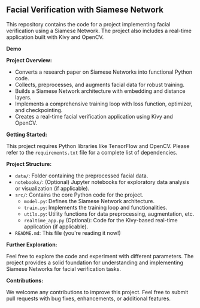 ## Facial Verification with Siamese Network

This repository contains the code for a project implementing facial verification using a Siamese Network. The project also includes a real-time application built with Kivy and OpenCV.

**Demo**



**Project Overview:**

* Converts a research paper on Siamese Networks into functional Python code.
* Collects, preprocesses, and augments facial data for robust training.
* Builds a Siamese Network architecture with embedding and distance layers.
* Implements a comprehensive training loop with loss function, optimizer, and checkpointing.
* Creates a real-time facial verification application using Kivy and OpenCV.

**Getting Started:**

This project requires Python libraries like TensorFlow and OpenCV. Please refer to the `requirements.txt` file for a complete list of dependencies.

**Project Structure:**

* `data/`: Folder containing the preprocessed facial data.
* `notebooks/`: (Optional) Jupyter notebooks for exploratory data analysis or visualization (if applicable).
* `src/`: Contains the core Python code for the project.
    * `model.py`: Defines the Siamese Network architecture.
    * `train.py`: Implements the training loop and functionalities.
    * `utils.py`: Utility functions for data preprocessing, augmentation, etc.
    * `realtime_app.py` (Optional): Code for the Kivy-based real-time application (if applicable).
* `README.md`: This file (you're reading it now!)

**Further Exploration:**

Feel free to explore the code and experiment with different parameters. The project provides a solid foundation for understanding and implementing Siamese Networks for facial verification tasks.

**Contributions:**

We welcome any contributions to improve this project.  Feel free to submit pull requests with bug fixes, enhancements, or additional features.
